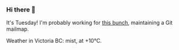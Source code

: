 ### Hi there :wave:

It's Tuesday! I'm probably working for [this bunch](https://github.com/kohofinancial), maintaining a Git mailmap.

Weather in Victoria BC: mist, at +10°C.

